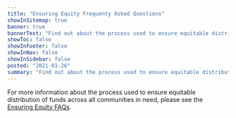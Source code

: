 ```yaml
---
title: "Ensuring Equity Frequenty Asked Questions"
showInSitemap: true
banner: true
bannerText: "Find out about the process used to ensure equitable distribution of funds across all communities in need."
showToc: false
showInFooter: false
showInNav: false
showInSidebar: false
posted: "2021-01-26"
summary: "Find out about the process used to ensure equitable distribution of funds across all communities in need."
---
```


For more information about the process used to ensure equitable distribution of funds across all communities in need, please see the [Ensuring Equity FAQs](/equity).